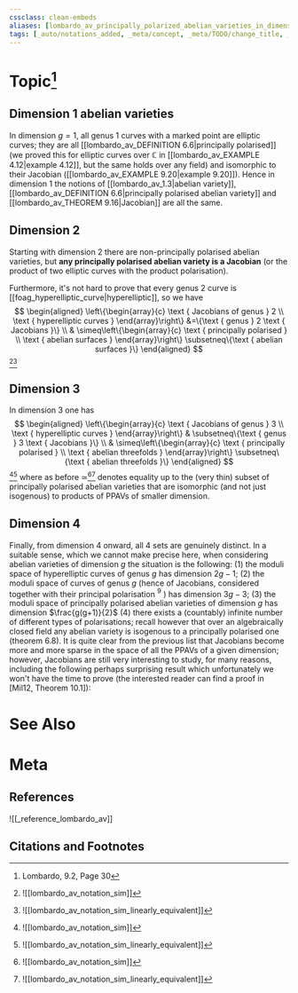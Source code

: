 ```yaml
---
cssclass: clean-embeds
aliases: [lombardo_av_principally_polarized_abelian_varieties_in_dimension_2_are_equivalent_to_jacobians]
tags: [_auto/notations_added, _meta/concept, _meta/TODO/change_title, _meta/narrative, _meta/literature_note, _reference/lombardo_av, _meta/permanent_note]
---
```

# Topic[^1]
## Dimension $1$ abelian varieties
In dimension $g=1$, all genus 1 curves with a marked point are elliptic curves; they are all [[lombardo_av_DEFINITION 6.6|principally polarised]] (we proved this for elliptic curves over $\mathbb{C}$ in [[lombardo_av_EXAMPLE 4.12|example 4.12]], but the same holds over any field) and isomorphic to their Jacobian ([[lombardo_av_EXAMPLE 9.20|example 9.20]]). Hence in dimension $1$ the notions of [[lombardo_av_1.3|abelian variety]], [[lombardo_av_DEFINITION 6.6|principally polarised abelian variety]] and [[lombardo_av_THEOREM 9.16|Jacobian]] are all the same.

## Dimension $2$
Starting with dimension 2 there are non-principally polarised abelian varieties, but **any principally polarised abelian variety is a Jacobian** (or the product of two elliptic curves with the product polarisation). 

Furthermore, it's not hard to prove that every genus 2 curve is [[foag_hyperelliptic_curve|hyperelliptic]], so we have
$$
\begin{aligned}
\left\{\begin{array}{c}
\text { Jacobians of genus } 2 \\
\text { hyperelliptic curves }
\end{array}\right\} &=\{\text { genus } 2 \text { Jacobians }\} \\
& \simeq\left\{\begin{array}{c}
\text { principally polarised } \\
\text { abelian surfaces }
\end{array}\right\} \subsetneq\{\text { abelian surfaces }\}
\end{aligned}
$$
[^2][^3]

## Dimension $3$

In dimension 3 one has
$$
\begin{aligned}
\left\{\begin{array}{c}
\text { Jacobians of genus } 3 \\
\text { hyperelliptic curves }
\end{array}\right\} & \subsetneq\{\text { genus } 3 \text { Jacobians }\} \\
& \simeq\left\{\begin{array}{c}
\text { principally polarised } \\
\text { abelian threefolds }
\end{array}\right\} \subsetneq\{\text { abelian threefolds }\}
\end{aligned}
$$
[^2][^3]
where as before $\simeq$[^2][^3]               denotes equality up to the (very thin) subset of principally polarised abelian varieties that are isomorphic (and not just isogenous) to products of PPAVs of smaller dimension. 

## Dimension $4$

Finally, from dimension 4 onward, all 4 sets are genuinely distinct. In a suitable sense, which we cannot make precise here, when considering abelian varieties of dimension $g$ the situation is the following:
(1) the moduli space of hyperelliptic curves of genus $g$ has dimension $2 g-1 ;$
(2) the moduli space of curves of genus $g$ (hence of Jacobians, considered together with their principal polarisation ${ }^{9}$ ) has dimension $3 g-3 ;$
(3) the moduli space of principally polarised abelian varieties of dimension $g$ has dimension $\frac{g(g+1)}{2}$
(4) there exists a (countably) infinite number of different types of polarisations; recall however that over an algebraically closed field any abelian variety is isogenous to a principally polarised one (theorem 6.8).
It is quite clear from the previous list that Jacobians become more and more sparse in the space of all the PPAVs of a given dimension; however, Jacobians are still very interesting to study, for many reasons, including the following perhaps surprising result which unfortunately we won't have the time to prove (the interested reader can find a proof in [Mil12, Theorem 10.1]):


# See Also

# Meta
## References
![[_reference_lombardo_av]]

## Citations and Footnotes
[^1]: Lombardo, 9.2, Page 30
[^2]: ![[lombardo_av_notation_sim]]
[^3]: ![[lombardo_av_notation_sim_linearly_equivalent]]